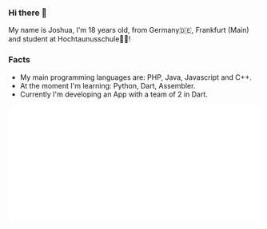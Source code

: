 ### Hi there 👋
My name is Joshua, I'm 18 years old, from Germany🇩🇪, Frankfurt (Main) and student
at Hochtaunusschule👨‍🎓!
### Facts
* My main programming languages are: PHP, Java, Javascript and C++.
* At the moment I'm learning: Python, Dart, Assembler.
* Currently I'm developing an App with a team of 2 in Dart.

![Metrics](https://github.com/YoshiiPlayzz/YoshiiPlayzz/blob/main/metrics.classic.svg)

